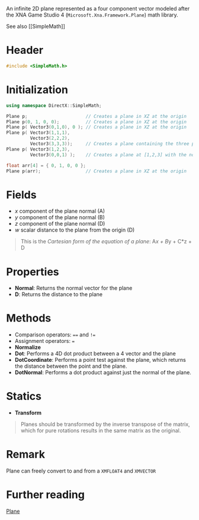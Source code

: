 An infinite 2D plane represented as a four component vector modeled after the XNA Game Studio 4 (``Microsoft.Xna.Framework.Plane``) math library.

See also [[SimpleMath]]

# Header
```cpp
#include <SimpleMath.h>
```

# Initialization

```cpp
using namespace DirectX::SimpleMath;

Plane p;                      // Creates a plane in XZ at the origin
Plane p(0, 1, 0, 0);          // Creates a plane in XZ at the origin
Plane p( Vector3(0,1,0), 0 ); // Creates a plane in XZ at the origin
Plane p( Vector3(1,1,1),
         Vector3(2,2,2),
         Vector3(3,3,3));     // Creates a plane containing the three points
Plane p( Vector3(1,2,3),
         Vector3(0,0,1) );    // Creates a plane at [1,2,3] with the normal [0,0,1]

float arr[4] = { 0, 1, 0, 0 };
Plane p(arr);                 // Creates a plane in XZ at the origin
```

# Fields
* *x* component of the plane normal (A)
* *y* component of the plane normal (B)
* *z* component of the plane normal (D)
* *w* scalar distance to the plane from the origin (D)

> This is the *Cartesian form of the equation of a plane*: A*x + B*y + C*z + D

# Properties
* **Normal**: Returns the normal vector for the plane
* **D**: Returns the distance to the plane

# Methods
* Comparison operators: ``==`` and ``!=``
* Assignment operators: ``=``
* **Normalize**
* **Dot**: Performs a 4D dot product between a 4 vector and the plane
* **DotCoordinate**: Performs a point test against the plane, which returns the distance between the point and the plane.
* **DotNormal**: Performs a dot product against just the normal of the plane.

# Statics
* **Transform**

> Planes should be transformed by the inverse transpose of the matrix, which for pure rotations results in the same matrix as the original.

# Remark
Plane can freely convert to and from a ``XMFLOAT4`` and ``XMVECTOR``

# Further reading
[Plane](https://en.wikipedia.org/wiki/Plane_(geometry))  
